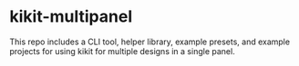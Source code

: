 # kikit-multipanel

This repo includes a CLI tool, helper library, example presets, and example projects for using kikit for multiple designs in a single panel.
